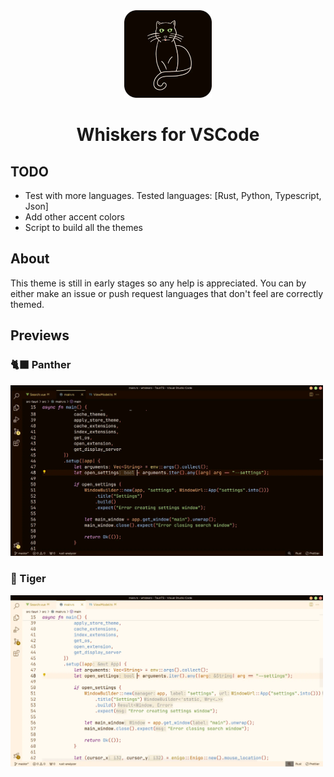 <div align="center">

<img src="./src/images/logo.webp" width="140">

# Whiskers for VSCode
</div>


## TODO
- Test with more languages. Tested languages: [Rust, Python, Typescript, Json]
- Add other accent colors
- Script to build all the themes

## About
This theme is still in early stages so any help is appreciated. You can by either make an issue or push request languages that don't feel are correctly themed.  

## Previews
### 🐈‍⬛ Panther
<img src="./src/images/panther-preview.webp" width="500">

### 🐅 Tiger
<img src="./src/images/tiger-preview.webp" width="500">


